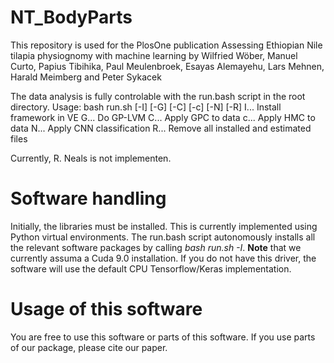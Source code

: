 # NT_BodyParts
This repository is used for the PlosOne publication Assessing Ethiopian Nile tilapia physiognomy with machine learning by Wilfried Wöber, Manuel Curto, Papius Tibihika, Paul Meulenbroek, Esayas Alemayehu, Lars Mehnen, Harald Meimberg and Peter Sykacek

The data analysis is fully controlable with the run.bash script in the root directory.
Usage: bash run.sh [-I] [-G] [-C] [-c] [-N] [-R]
	 I... Install framework in VE
	 G... Do GP-LVM
	 C... Apply GPC to data
	 c... Apply HMC to data
	 N... Apply CNN classification
	 R... Remove all installed and estimated files

Currently, R. Neals is not implementen.

# Software handling
Initially, the libraries must be installed. This is currently implemented using Python virtual environments. The run.bash script autonomously installs all the relevant software packages by calling *bash run.sh -I*. **Note** that we currently assuma a Cuda 9.0 installation. If you do not have this driver, the software will use the default CPU Tensorflow/Keras implementation.

# Usage of this software
You are free to use this software or parts of this software. If you use parts of our package, please cite our paper.
